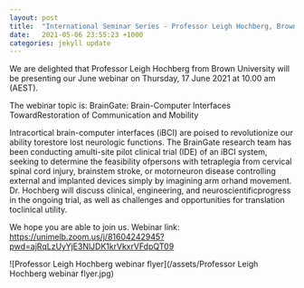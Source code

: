 ```yaml
---
layout: post
title:  "International Seminar Series - Professor Leigh Hochberg, Brown University"
date:   2021-05-06 23:55:23 +1000
categories: jekyll update
---
```

We are delighted that Professor Leigh Hochberg from Brown University will be presenting our June webinar on Thursday, 17 June 2021 at 10.00 am (AEST). 

The webinar topic is: BrainGate: Brain-Computer Interfaces TowardRestoration of Communication and Mobility

Intracortical brain-computer interfaces (iBCI) are poised to revolutionize our ability torestore lost neurologic functions. The BrainGate research team has been conducting amulti-site pilot clinical trial (IDE) of an iBCI system, seeking to determine the feasibility ofpersons with tetraplegia from cervical spinal cord injury, brainstem stroke, or motorneuron disease controlling external and implanted devices simply by imagining arm orhand movement. Dr. Hochberg will discuss clinical, engineering, and neuroscientificprogress in the ongoing trial, as well as challenges and opportunities for translation toclinical utility.

We hope you are able to join us. Webinar link: https://unimelb.zoom.us/j/81604242945?pwd=ajRqLzUyYjE3NlJDK1krVkxrVFdpQT09


![Professor Leigh Hochberg webinar flyer](/assets/Professor Leigh Hochberg webinar flyer.jpg)
